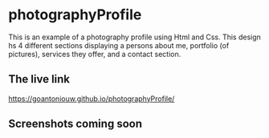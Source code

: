 # photographyProfile
This is an example of a photography profile using Html and Css.
This design hs 4 different sections displaying a persons about me, portfolio (of pictures), services they offer, and a contact section.

## The live link
https://goantoniouw.github.io/photographyProfile/

## Screenshots coming soon
